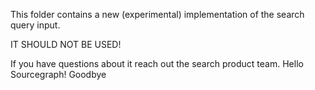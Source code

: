 This folder contains a new (experimental) implementation of the search query
input.

IT SHOULD NOT BE USED!

If you have questions about it reach out the search product team.
Hello Sourcegraph!
Goodbye
